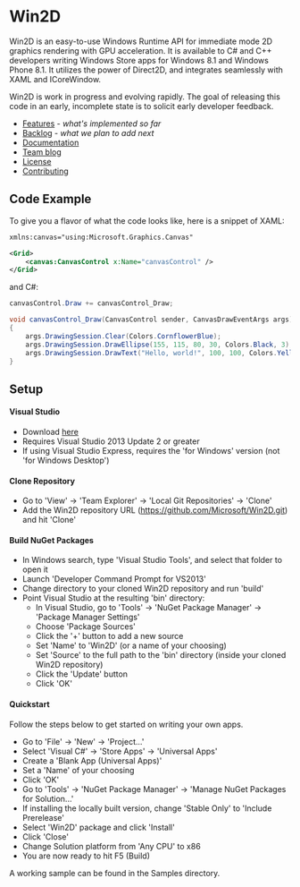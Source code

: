 # Win2D

Win2D is an easy-to-use Windows Runtime API for immediate mode 2D graphics 
rendering with GPU acceleration. It is available to C# and C++ developers writing 
Windows Store apps for Windows 8.1 and Windows Phone 8.1. It utilizes the power of 
Direct2D, and integrates seamlessly with XAML and ICoreWindow.

Win2D is work in progress and evolving rapidly. The goal of releasing this code 
in an early, incomplete state is to solicit early developer feedback.

- [Features](http://github.com/Microsoft/Win2D/wiki/Features) - *what's implemented so far*
- [Backlog](http://github.com/Microsoft/Win2D/wiki/Backlog) - *what we plan to add next*
- [Documentation](http://microsoft.github.io/Win2D)
- [Team blog](http://blogs.msdn.com/b/win2d)
- [License](http://www.apache.org/licenses/LICENSE-2.0.html)
- [Contributing](http://github.com/Microsoft/Win2D/blob/master/CONTRIBUTING.md)

## Code Example
To give you a flavor of what the code looks like, here is a snippet of XAML:
```xml
xmlns:canvas="using:Microsoft.Graphics.Canvas"

<Grid>
    <canvas:CanvasControl x:Name="canvasControl" />
</Grid>
```
and C#:
```cs
canvasControl.Draw += canvasControl_Draw; 
```
```cs
void canvasControl_Draw(CanvasControl sender, CanvasDrawEventArgs args)
{
    args.DrawingSession.Clear(Colors.CornflowerBlue);
    args.DrawingSession.DrawEllipse(155, 115, 80, 30, Colors.Black, 3);
    args.DrawingSession.DrawText("Hello, world!", 100, 100, Colors.Yellow);
}
```

## Setup
#### Visual Studio
- Download [here](http://www.visualstudio.com/en-us/downloads/download-visual-studio-vs.aspx)
- Requires Visual Studio 2013 Update 2 or greater
- If using Visual Studio Express, requires the 'for Windows' version (not 'for Windows Desktop')

#### Clone Repository
- Go to 'View' -> 'Team Explorer' -> 'Local Git Repositories' -> 'Clone'
- Add the Win2D repository URL (https://github.com/Microsoft/Win2D.git) and hit 'Clone'

#### Build NuGet Packages
- In Windows search, type 'Visual Studio Tools', and select that folder to open it
- Launch 'Developer Command Prompt for VS2013'
- Change directory to your cloned Win2D repository and run 'build'
- Point Visual Studio at the resulting 'bin' directory:
  - In Visual Studio, go to 'Tools' -> 'NuGet Package Manager' -> 'Package Manager Settings'
  - Choose 'Package Sources'
  - Click the '+' button to add a new source
  - Set 'Name' to 'Win2D' (or a name of your choosing)
  - Set 'Source' to the full path to the 'bin' directory (inside your cloned Win2D repository)
  - Click the 'Update' button
  - Click 'OK'

#### Quickstart
Follow the steps below to get started on writing your own apps.
 
- Go to 'File' -> 'New' -> 'Project...'
- Select 'Visual C#' -> 'Store Apps' -> 'Universal Apps'
- Create a 'Blank App (Universal Apps)'
- Set a 'Name' of your choosing
- Click 'OK'
- Go to 'Tools' -> 'NuGet Package Manager' -> 'Manage NuGet Packages for Solution...'
- If installing the locally built version, change 'Stable Only' to 'Include Prerelease'
- Select 'Win2D' package and click 'Install'
- Click 'Close'
- Change Solution platform from 'Any CPU' to x86
- You are now ready to hit F5 (Build)

A working sample can be found in the Samples directory.